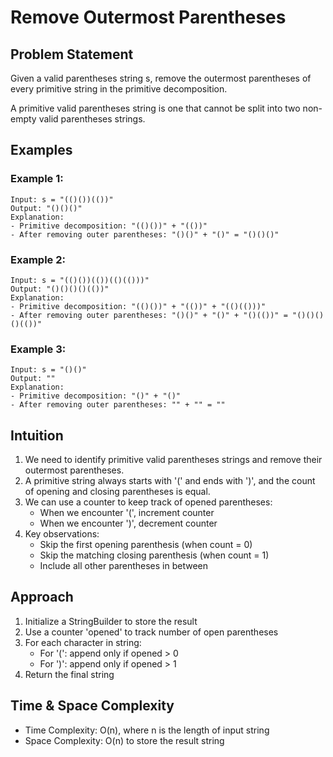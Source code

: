 # Remove Outermost Parentheses

## Problem Statement
Given a valid parentheses string s, remove the outermost parentheses of every primitive string in the primitive decomposition.

A primitive valid parentheses string is one that cannot be split into two non-empty valid parentheses strings.

## Examples

### Example 1:
```
Input: s = "(()())(())"
Output: "()()()"
Explanation: 
- Primitive decomposition: "(()())" + "(())"
- After removing outer parentheses: "()()" + "()" = "()()()"
```

### Example 2:
```
Input: s = "(()())(())(()(()))"
Output: "()()()()(())"
Explanation:
- Primitive decomposition: "(()())" + "(())" + "(()(()))"
- After removing outer parentheses: "()()" + "()" + "()(())" = "()()()()(())"
```

### Example 3:
```
Input: s = "()()"
Output: ""
Explanation:
- Primitive decomposition: "()" + "()"
- After removing outer parentheses: "" + "" = ""
```

## Intuition
1. We need to identify primitive valid parentheses strings and remove their outermost parentheses.
2. A primitive string always starts with '(' and ends with ')', and the count of opening and closing parentheses is equal.
3. We can use a counter to keep track of opened parentheses:
   - When we encounter '(', increment counter
   - When we encounter ')', decrement counter
4. Key observations:
   - Skip the first opening parenthesis (when count = 0)
   - Skip the matching closing parenthesis (when count = 1)
   - Include all other parentheses in between

## Approach
1. Initialize a StringBuilder to store the result
2. Use a counter 'opened' to track number of open parentheses
3. For each character in string:
   - For '(': append only if opened > 0
   - For ')': append only if opened > 1
4. Return the final string

## Time & Space Complexity
- Time Complexity: O(n), where n is the length of input string
- Space Complexity: O(n) to store the result string
